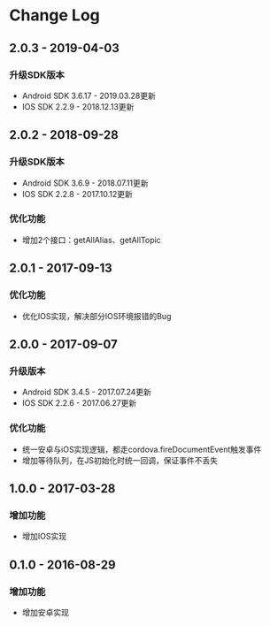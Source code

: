 # Change Log
## 2.0.3 - 2019-04-03
### 升级SDK版本
- Android SDK 3.6.17 - 2019.03.28更新
- IOS SDK 2.2.9 - 2018.12.13更新

## 2.0.2 - 2018-09-28
### 升级SDK版本
- Android SDK 3.6.9 - 2018.07.11更新
- IOS SDK 2.2.8 - 2017.10.12更新
### 优化功能
- 增加2个接口：getAllAlias、getAllTopic

## 2.0.1 - 2017-09-13
### 优化功能
- 优化IOS实现，解决部分IOS环境报错的Bug

## 2.0.0 - 2017-09-07
### 升级版本
- Android SDK 3.4.5 - 2017.07.24更新
- IOS SDK 2.2.6 - 2017.06.27更新

### 优化功能
- 统一安卓与iOS实现逻辑，都走cordova.fireDocumentEvent触发事件
- 增加等待队列，在JS初始化时统一回调，保证事件不丢失

## 1.0.0 - 2017-03-28
### 增加功能
- 增加IOS实现

## 0.1.0 - 2016-08-29
### 增加功能
- 增加安卓实现
